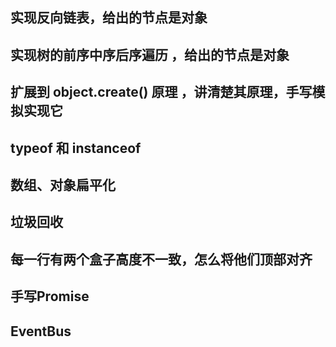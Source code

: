 ## 实现反向链表，给出的节点是对象



## 实现树的前序中序后序遍历 ，给出的节点是对象



## 扩展到 object.create() 原理 ，讲清楚其原理，手写模拟实现它 



## typeof 和 instanceof



## 数组、对象扁平化



## 垃圾回收



## 每一行有两个盒子高度不一致，怎么将他们顶部对齐



## 手写Promise



## EventBus
